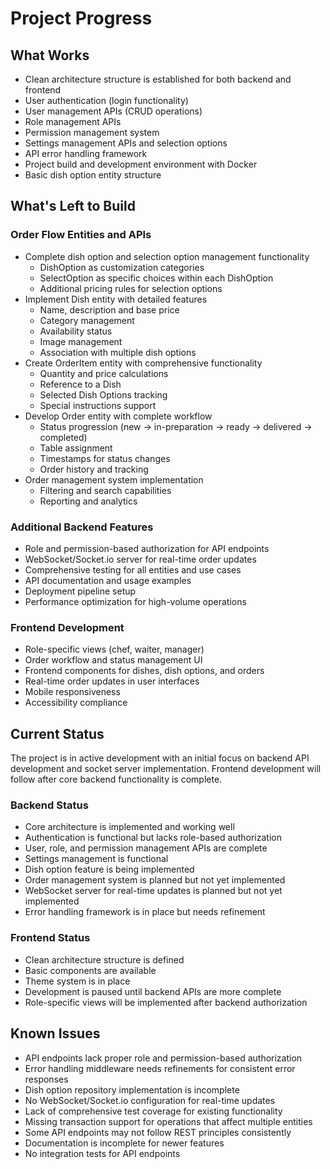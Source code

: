 # Project Progress

## What Works
- Clean architecture structure is established for both backend and frontend
- User authentication (login functionality)
- User management APIs (CRUD operations)
- Role management APIs
- Permission management system
- Settings management APIs and selection options
- API error handling framework
- Project build and development environment with Docker
- Basic dish option entity structure

## What's Left to Build

### Order Flow Entities and APIs
- Complete dish option and selection option management functionality
  - DishOption as customization categories
  - SelectOption as specific choices within each DishOption
  - Additional pricing rules for selection options
- Implement Dish entity with detailed features
  - Name, description and base price
  - Category management
  - Availability status
  - Image management
  - Association with multiple dish options
- Create OrderItem entity with comprehensive functionality
  - Quantity and price calculations
  - Reference to a Dish
  - Selected Dish Options tracking
  - Special instructions support
- Develop Order entity with complete workflow
  - Status progression (new → in-preparation → ready → delivered → completed)
  - Table assignment
  - Timestamps for status changes
  - Order history and tracking
- Order management system implementation
  - Filtering and search capabilities
  - Reporting and analytics

### Additional Backend Features
- Role and permission-based authorization for API endpoints
- WebSocket/Socket.io server for real-time order updates
- Comprehensive testing for all entities and use cases
- API documentation and usage examples
- Deployment pipeline setup
- Performance optimization for high-volume operations

### Frontend Development
- Role-specific views (chef, waiter, manager)
- Order workflow and status management UI
- Frontend components for dishes, dish options, and orders
- Real-time order updates in user interfaces
- Mobile responsiveness
- Accessibility compliance

## Current Status
The project is in active development with an initial focus on backend API development and socket server implementation. Frontend development will follow after core backend functionality is complete.

### Backend Status
- Core architecture is implemented and working well
- Authentication is functional but lacks role-based authorization
- User, role, and permission management APIs are complete
- Settings management is functional
- Dish option feature is being implemented
- Order management system is planned but not yet implemented
- WebSocket server for real-time updates is planned but not yet implemented
- Error handling framework is in place but needs refinement

### Frontend Status
- Clean architecture structure is defined
- Basic components are available
- Theme system is in place
- Development is paused until backend APIs are more complete
- Role-specific views will be implemented after backend authorization

## Known Issues
- API endpoints lack proper role and permission-based authorization
- Error handling middleware needs refinements for consistent error responses
- Dish option repository implementation is incomplete
- No WebSocket/Socket.io configuration for real-time updates
- Lack of comprehensive test coverage for existing functionality
- Missing transaction support for operations that affect multiple entities
- Some API endpoints may not follow REST principles consistently
- Documentation is incomplete for newer features
- No integration tests for API endpoints